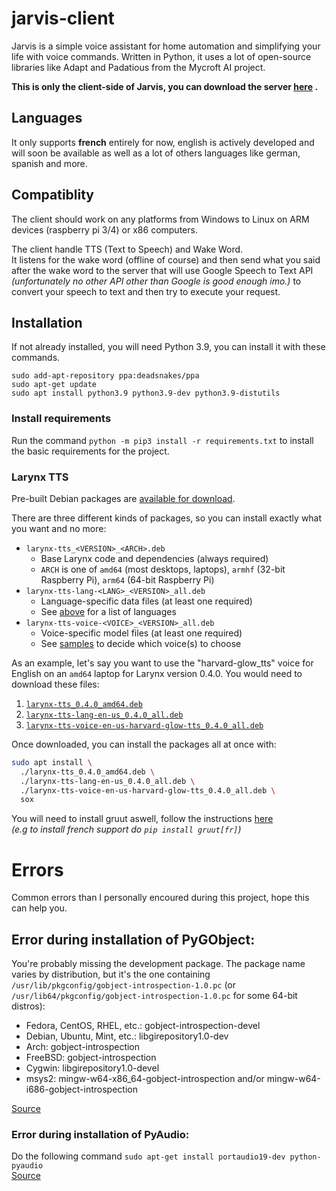 # jarvis-client

Jarvis is a simple voice assistant for home automation and simplifying your life with voice commands. Written in Python,
it uses a lot of open-source libraries like Adapt and Padatious from the Mycroft AI project.

**This is only the client-side of Jarvis, you can download the server [here](https://github.com/M4TH1EU/jarvis-server)
.**

## Languages

It only supports **french** entirely for now, english is actively developed and will soon be available as well as a lot
of others languages like german, spanish and more.

## Compatiblity

The client should work on any platforms from Windows to Linux on ARM devices (raspberry pi 3/4) or x86 computers.  

The client handle TTS (Text to Speech) and Wake Word.  
It listens for the wake word (offline of course) and
then send what you said after the wake word to the server that will use Google Speech to Text API *(unfortunately no
other API other than Google is good enough imo.)* to convert your speech to text and then try to execute your request.

## Installation

If not already installed, you will need Python 3.9, you can install it with these commands.

```shell
sudo add-apt-repository ppa:deadsnakes/ppa
sudo apt-get update
sudo apt install python3.9 python3.9-dev python3.9-distutils
```

### Install requirements

Run the command `python -m pip3 install -r requirements.txt` to install the basic requirements for the project.

### Larynx TTS

Pre-built Debian packages are [available for download](https://github.com/rhasspy/larynx/releases/tag/v0.4.0).

There are three different kinds of packages, so you can install exactly what you want and no more:

* `larynx-tts_<VERSION>_<ARCH>.deb`
    * Base Larynx code and dependencies (always required)
    * `ARCH` is one of `amd64` (most desktops, laptops), `armhf` (32-bit Raspberry Pi), `arm64` (64-bit Raspberry Pi)
* `larynx-tts-lang-<LANG>_<VERSION>_all.deb`
    * Language-specific data files (at least one required)
    * See [above](#docker-installation) for a list of languages
* `larynx-tts-voice-<VOICE>_<VERSION>_all.deb`
    * Voice-specific model files (at least one required)
    * See [samples](#samples) to decide which voice(s) to choose

As an example, let's say you want to use the "harvard-glow_tts" voice for English on an `amd64` laptop for Larynx
version 0.4.0. You would need to download these files:

1. [`larynx-tts_0.4.0_amd64.deb`](https://github.com/rhasspy/larynx/releases/download/v0.4.0/larynx-tts_0.4.0_amd64.deb)
2. [`larynx-tts-lang-en-us_0.4.0_all.deb`](https://github.com/rhasspy/larynx/releases/download/v0.4.0/larynx-tts-lang-en-us_0.4.0_all.deb)
3. [`larynx-tts-voice-en-us-harvard-glow-tts_0.4.0_all.deb`](https://github.com/rhasspy/larynx/releases/download/v0.4.0/larynx-tts-voice-en-us-harvard-glow-tts_0.4.0_all.deb)

Once downloaded, you can install the packages all at once with:

```sh
sudo apt install \
  ./larynx-tts_0.4.0_amd64.deb \
  ./larynx-tts-lang-en-us_0.4.0_all.deb \
  ./larynx-tts-voice-en-us-harvard-glow-tts_0.4.0_all.deb \
  sox
```

You will need to install gruut aswell, follow the instructions [here](https://github.com/rhasspy/gruut#installation)  
*(e.g to install french support do `pip install gruut[fr]`)*

# Errors

Common errors than I personally encoured during this project, hope this can help you.

## Error during installation of PyGObject:

You're probably missing the development package. The package name varies by distribution, but it's the one
containing `/usr/lib/pkgconfig/gobject-introspection-1.0.pc` (or `/usr/lib64/pkgconfig/gobject-introspection-1.0.pc` for
some 64-bit distros):

- Fedora, CentOS, RHEL, etc.: gobject-introspection-devel
- Debian, Ubuntu, Mint, etc.: libgirepository1.0-dev
- Arch: gobject-introspection
- FreeBSD: gobject-introspection
- Cygwin: libgirepository1.0-devel
- msys2: mingw-w64-x86_64-gobject-introspection and/or mingw-w64-i686-gobject-introspection

[Source](https://stackoverflow.com/a/18027346)

### Error during installation of PyAudio:

Do the following command `sudo apt-get install portaudio19-dev python-pyaudio`  
[Source](https://ourcodeworld.com/articles/read/974/how-to-solve-installation-error-of-pyaudio-in-ubuntu-18-04-fatal-error-portaudio-h-file-not-found)